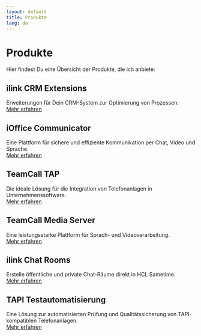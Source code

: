 ```yaml
---
layout: default
title: Produkte
lang: de
---
```


# Produkte

Hier findest Du eine Übersicht der Produkte, die ich anbiete:

## ilink CRM Extensions
Erweiterungen für Dein CRM-System zur Optimierung von Prozessen.  
[Mehr erfahren](./ilink-crm-extensions)

## iOffice Communicator
Eine Plattform für sichere und effiziente Kommunikation per Chat, Video und Sprache.  
[Mehr erfahren](./ioffice-communicator)

## TeamCall TAP
Die ideale Lösung für die Integration von Telefonanlagen in Unternehmenssoftware.  
[Mehr erfahren](./teamcall-tap)

## TeamCall Media Server
Eine leistungsstarke Plattform für Sprach- und Videoverarbeitung.  
[Mehr erfahren](./teamcall-media-server)

## ilink Chat Rooms
Erstelle öffentliche und private Chat-Räume direkt in HCL Sametime.  
[Mehr erfahren](./ilink-chat-rooms)

## TAPI Testautomatisierung
Eine Lösung zur automatisierten Prüfung und Qualitätssicherung von TAPI-kompatiblen Telefonanlagen.  
[Mehr erfahren](./tapi-testautomatisierung)
